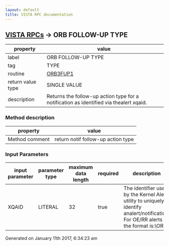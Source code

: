 ```yaml
---
layout: default
title: VISTA RPC documentation
---
```




## [VISTA RPCs](TableOfContent.md) &#8594; ORB FOLLOW-UP TYPE 

 property | value 
--- | --- 
 label | ORB FOLLOW-UP TYPE
 tag | TYPE
 routine | [ORB3FUP1](http://code.osehra.org/dox/Routine_ORB3FUP1_source.html)
 return value type | SINGLE VALUE
 description | Returns the follow-up action type for a notification as identified via thealert xqaid.


### Method description

 property | value 
--- | --- 
 Method comment | return notif follow-up action type

### Input Parameters

| input parameter | parameter type | maximum data length | required | description | 
| --- | --- | --- | --- | --- | 
| XQAID | LITERAL | 32 | true | The identifier used by the Kernel Alert utility to uniquely identify analert/notification.  For OE/RR alerts the format is:\OR,<dfn>,<notif ien>;<notif date.time>\ | 




Generated on January 11th 2017, 6:34:23 am